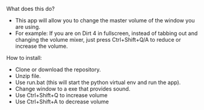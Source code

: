 What does this do?
- This app will allow you to change the master volume of the window you are using. 
- For example: If you are on Dirt 4 in fullscreen, instead of tabbing out and changing the volume mixer, just press Ctrl+Shift+Q/A to reduce or increase the volume. 

How to install:
 - Clone or download the repository.
 - Unzip file.
 - Use run.bat (this will start the python virtual env and run the app).
 - Change window to a exe that provides sound.
 - Use Ctrl+Shift+Q to increase volume
 - Use Ctrl+Shift+A to decrease volume
